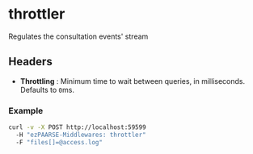 # throttler

Regulates the consultation events' stream

## Headers

+ **Throttling** : Minimum time to wait between queries, in milliseconds. Defaults to ``0``ms.

### Example

```bash
curl -v -X POST http://localhost:59599
  -H "ezPAARSE-Middlewares: throttler"
  -F "files[]=@access.log"
```